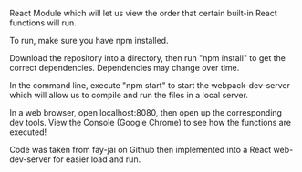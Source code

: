 React Module which will let us view the order that certain built-in React functions will run.

To run, make sure you have npm installed. 

Download the repository into a directory, then run "npm install" to get the correct dependencies. Dependencies may change over time.

In the command line, execute "npm start" to start the webpack-dev-server which will allow us to compile and run the files in a local server.

In a web browser, open localhost:8080, then open up the corresponding dev tools. View the Console (Google Chrome) to see how the functions are executed!

Code was taken from fay-jai on Github then implemented into a React web-dev-server for easier load and run.
